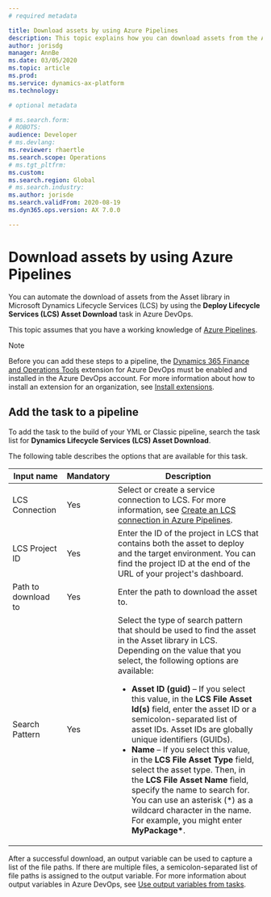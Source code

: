 ```yaml
---
# required metadata

title: Download assets by using Azure Pipelines
description: This topic explains how you can download assets from the Asset library in Microsoft Dynamics Lifecycle Services (LCS) by using Azure Pipelines.
author: jorisdg
manager: AnnBe
ms.date: 03/05/2020
ms.topic: article
ms.prod: 
ms.service: dynamics-ax-platform
ms.technology: 

# optional metadata

# ms.search.form: 
# ROBOTS: 
audience: Developer
# ms.devlang: 
ms.reviewer: rhaertle
ms.search.scope: Operations
# ms.tgt_pltfrm: 
ms.custom:
ms.search.region: Global
# ms.search.industry: 
ms.author: jorisde
ms.search.validFrom: 2020-08-19
ms.dyn365.ops.version: AX 7.0.0

---
```


# Download assets by using Azure Pipelines

You can automate the download of assets from the Asset library in Microsoft Dynamics Lifecycle Services (LCS) by using the **Deploy Lifecycle Services (LCS) Asset Download** task in Azure DevOps.

This topic assumes that you have a working knowledge of [Azure Pipelines](https://docs.microsoft.com/azure/devops/pipelines/get-started/pipelines-get-started).

> [!NOTE]
> Before you can add these steps to a pipeline, the [Dynamics 365 Finance and Operations Tools](https://marketplace.visualstudio.com/items?itemName=Dyn365FinOps.dynamics365-finops-tools) extension for Azure DevOps must be enabled and installed in the Azure DevOps account. For more information about how to install an extension for an organization, see [Install extensions](https://docs.microsoft.com/azure/devops/marketplace/install-extension?view=azure-devops&tabs=browser).

## Add the task to a pipeline

To add the task to the build of your YML or Classic pipeline, search the task list for **Dynamics Lifecycle Services (LCS) Asset Download**.

The following table describes the options that are available for this task.

| Input name | Mandatory | Description |
|---|---|---|
| LCS Connection | Yes | Select or create a service connection to LCS. For more information, see [Create an LCS connection in Azure Pipelines](pipeline-lcs-connection.md). |
| LCS Project ID | Yes | Enter the ID of the project in LCS that contains both the asset to deploy and the target environment. You can find the project ID at the end of the URL of your project's dashboard. |
| Path to download to | Yes | Enter the path to download the asset to. |
| Search Pattern | Yes | Select the type of search pattern that should be used to find the asset in the Asset library in LCS. Depending on the value that you select, the following options are available:<ul><li>**Asset ID (guid)** – If you select this value, in the **LCS File Asset Id(s)** field, enter the asset ID or a semicolon-separated list of asset IDs. Asset IDs are globally unique identifiers (GUIDs).</li><li>**Name** – If you select this value, in the **LCS File Asset Type** field, select the asset type. Then, in the **LCS File Asset Name** field, specify the name to search for. You can use an asterisk (\*) as a wildcard character in the name. For example, you might enter **MyPackage\***.</li></ul> |

After a successful download, an output variable can be used to capture a list of the file paths. If there are multiple files, a semicolon-separated list of file paths is assigned to the output variable. For more information about output variables in Azure DevOps, see [Use output variables from tasks](https://docs.microsoft.com/azure/devops/pipelines/process/variables?view=azure-devops&tabs=yaml%2Cbatch#use-output-variables-from-tasks).

